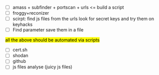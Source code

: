 - [ ] amass + subfinder + portscan + urls <= build a script
- [ ] froggy+reconizer
- [ ] scirpt: find js files from the urls look for secret keys and try them on keyhacks
- [ ] Find parameter save them in a file

<mark class="hltr-pink">all the above should be automated via scripts</mark>


- [ ] cert.sh
- [ ] shodan
- [ ] github
- [ ] js files analyse (juicy js files)